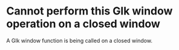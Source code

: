 # Cannot perform this Glk window operation on a closed window

A Glk window function is being called on a closed window.